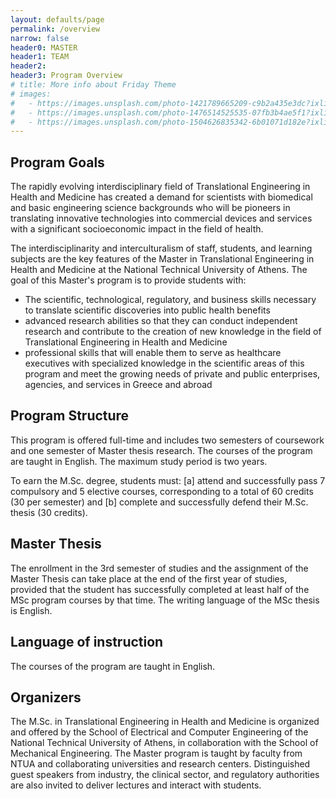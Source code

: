 ```yaml
---
layout: defaults/page
permalink: /overview
narrow: false
header0: MASTER
header1: TEAM
header2:
header3: Program Overview
# title: More info about Friday Theme
# images:
#   - https://images.unsplash.com/photo-1421789665209-c9b2a435e3dc?ixlib=rb-0.3.5&ixid=eyJhcHBfaWQiOjEyMDd9&s=5b1016b885e7438c4633109d77368d4d&auto=format&fit=crop&w=1651&q=80
#   - https://images.unsplash.com/photo-1476514525535-07fb3b4ae5f1?ixlib=rb-0.3.5&ixid=eyJhcHBfaWQiOjEyMDd9&s=468a8c18f5d811cf03c654b653b5089e&auto=format&fit=crop&w=1650&q=80
#   - https://images.unsplash.com/photo-1504626835342-6b01071d182e?ixlib=rb-0.3.5&ixid=eyJhcHBfaWQiOjEyMDd9&s=975855d515c9d56352ee3bfe74287f2b&auto=format&fit=crop&w=1651&q=80
---
```


<div class="container">
    <div class="row flex-column">
        <h2 class="my-3">
            Program Goals
        </h2>
        <p>
            The rapidly evolving interdisciplinary field of Translational Engineering in Health and Medicine has created a
            demand for scientists with biomedical and basic engineering science backgrounds who will be pioneers in
            translating innovative technologies into commercial devices and services with a significant socioeconomic
            impact in the field of health.
        </p>
        <p>
            The interdisciplinarity and interculturalism of staff, students, and learning subjects are the key features of the
            Master in Translational Engineering in Health and Medicine at the National Technical University of Athens.
            The goal of this Master's program is to provide students with:
        </p>
        <ul>
            <li class="mb-3">The scientific, technological, regulatory, and business skills necessary to translate scientific discoveries into
                public health benefits</li>
            <li class="mb-3">advanced research abilities so that they can conduct independent research and contribute to the creation
                of new knowledge in the field of Translational Engineering in Health and Medicine</li>
            <li class="mb-3">professional skills that will enable them to serve as healthcare executives with specialized knowledge in
                the scientific areas of this program and meet the growing needs of private and public enterprises,
                agencies, and services in Greece and abroad
            </li>
        </ul>
        <h2 class="my-3">
            Program Structure
        </h2>
        <p>
            This program is offered full-time and includes two semesters of coursework and one semester of Master thesis
            research. The courses of the program are taught in English. The maximum study period is two years.
        </p>
        <p>
           To earn the M.Sc. degree, students must: [a] attend and successfully pass 7 compulsory and 5 elective courses,
            corresponding to a total of 60 credits (30 per semester) and [b] complete and successfully defend their M.Sc. thesis (30
            credits).
        </p>
        <h2 class="my-3">
            Master Thesis
        </h2>
        <p>
            The enrollment in the 3rd semester of studies and the assignment of the Master Thesis can take place at the end of
            the first year of studies, provided that the student has successfully completed at least half of the MSc program
            courses by that time. The writing language of the MSc thesis is English.
        </p>
        <h2 class="my-3">
            Language of instruction
        </h2>
        <p>
            The courses of the program are taught in English.
        </p>
        <h2 class="my-3">
            Organizers
        </h2>
        <p>
            The M.Sc. in Translational Engineering in Health and Medicine is organized and offered by the School of Electrical and
            Computer Engineering of the National Technical University of Athens, in collaboration with the School of Mechanical
            Engineering. The Master program is taught by faculty from NTUA and collaborating universities and research centers.
            Distinguished guest speakers from industry, the clinical sector, and regulatory authorities are also invited to deliver
            lectures and interact with students.
        </p>
    </div>
</div>
